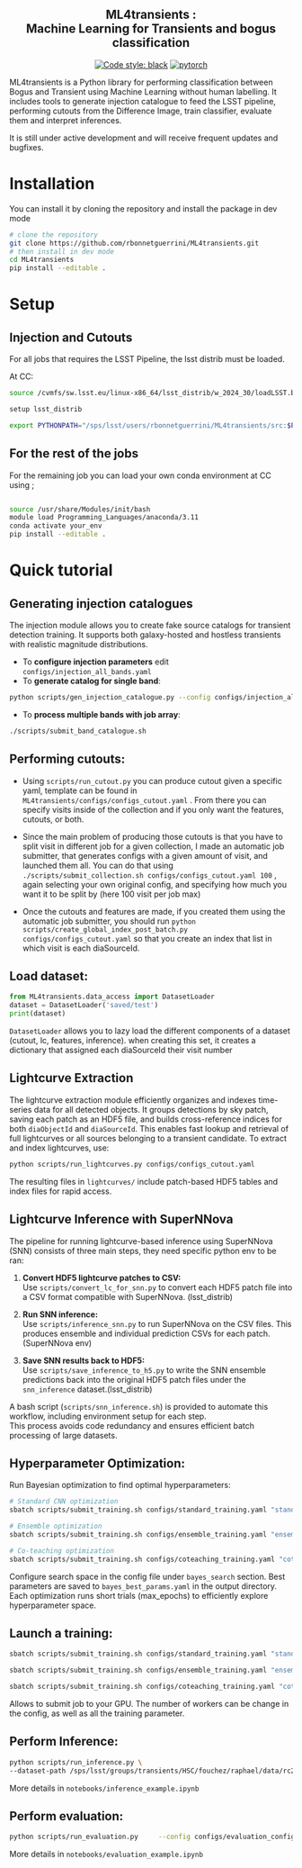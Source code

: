 <h2 align="center"><b>ML4transients</b> : <br>Machine Learning for Transients and bogus classification</h2>

<p align="center">
<a href="https://github.com/psf/black"><img alt="Code style: black" src="https://img.shields.io/badge/code%20style-black-000000.svg"></a>
<a href="https://pytorch.org"><img alt="pytorch" src="https://img.shields.io/badge/PyTorch-2.0-DC583A.svg?style=flat&logo=pytorch"></a>
</p>

ML4transients is a Python library for performing classification between Bogus and Transient using Machine Learning without human labelling.
It includes tools to generate injection catalogue to feed the LSST pipeline, performing cutouts from the Difference Image, train classifier, evaluate them and interpret inferences. 

It is still under active development and will receive frequent updates and bugfixes.


# Installation

You can install it by cloning the repository and install the package in dev mode

```sh
# clone the repository
git clone https://github.com/rbonnetguerrini/ML4transients.git
# then install in dev mode
cd ML4transients
pip install --editable .
```


# Setup

## Injection and Cutouts


For all jobs that requires the LSST Pipeline, the lsst distrib must be loaded. 

At CC: 
```sh
source /cvmfs/sw.lsst.eu/linux-x86_64/lsst_distrib/w_2024_30/loadLSST.bash

setup lsst_distrib

export PYTHONPATH="/sps/lsst/users/rbonnetguerrini/ML4transients/src:$PYTHONPATH"

```


## For the rest of the jobs

For the remaining job you can load your own conda environment at CC using ; 

```sh 

source /usr/share/Modules/init/bash
module load Programming_Languages/anaconda/3.11
conda activate your_env
pip install --editable .
```


# Quick tutorial 

## Generating injection catalogues
The injection module allows you to create fake source catalogs for transient detection training. It supports both galaxy-hosted and hostless transients with realistic magnitude distributions.

- To **configure injection parameters** edit `configs/injection_all_bands.yaml` 
- To **generate catalog for single band**: 
```sh
python scripts/gen_injection_catalogue.py --config configs/injection_all_bands.yaml --band r
```
- To **process multiple bands with job array**:
```sh
./scripts/submit_band_catalogue.sh
```


## Performing cutouts:

- Using `scripts/run_cutout.py` you can produce cutout given a specific yaml, template can be found in `ML4transients/configs/configs_cutout.yaml` . From there you can specify visits inside of the collection and if you only want the features, cutouts, or both.

- Since the main problem of producing those cutouts is that you have to split visit in different job for a given collection,  I made an automatic job submitter, that generates configs with a given amount of visit, and launched them all. You can do that using `./scripts/submit_collection.sh configs/configs_cutout.yaml 100` , again selecting your own original config, and specifying how much you want it to be split by (here 100 visit per job max)

- Once the cutouts and features are made, if you created them using the automatic job submitter, you should run `python scripts/create_global_index_post_batch.py configs/configs_cutout.yaml` so that you create an index that list in which visit is each diaSourceId.
## Load dataset:
```py
from ML4transients.data_access import DatasetLoader
dataset = DatasetLoader('saved/test')
print(dataset)
``` 
`DatasetLoader` allows you to lazy load the different components of a dataset (cutout, lc, features, inference).
when creating this set, it creates a dictionary that assigned each diaSourceId their visit number

## Lightcurve Extraction

The lightcurve extraction module efficiently organizes and indexes time-series data for all detected objects. It groups detections by sky patch, saving each patch as an HDF5 file, and builds cross-reference indices for both `diaObjectId` and `diaSourceId`. This enables fast lookup and retrieval of full lightcurves or all sources belonging to a transient candidate. To extract and index lightcurves, use:

```sh
python scripts/run_lightcurves.py configs/configs_cutout.yaml
```

The resulting files in `lightcurves/` include patch-based HDF5 tables and index files for rapid access.


## Lightcurve Inference with SuperNNova

The pipeline for running lightcurve-based inference using SuperNNova (SNN) consists of three main steps, they need specific python env to be ran:

1. **Convert HDF5 lightcurve patches to CSV:**  
   Use `scripts/convert_lc_for_snn.py` to convert each HDF5 patch file into a CSV format compatible with SuperNNova. (lsst_distrib)

2. **Run SNN inference:**  
   Use `scripts/inference_snn.py` to run SuperNNova on the CSV files. This produces ensemble and individual prediction CSVs for each patch.(SuperNNova env)

3. **Save SNN results back to HDF5:**  
   Use `scripts/save_inference_to_h5.py` to write the SNN ensemble predictions back into the original HDF5 patch files under the `snn_inference` dataset.(lsst_distrib)

A bash script (`scripts/snn_inference.sh`) is provided to automate this workflow, including environment setup for each step.  
This process avoids code redundancy and ensures efficient batch processing of large datasets. 



## Hyperparameter Optimization:

Run Bayesian optimization to find optimal hyperparameters:

```sh
# Standard CNN optimization
sbatch scripts/submit_training.sh configs/standard_training.yaml "standard_bayes_opt" "--hpo"

# Ensemble optimization  
sbatch scripts/submit_training.sh configs/ensemble_training.yaml "ensemble_bayes_opt" "--hpo"

# Co-teaching optimization
sbatch scripts/submit_training.sh configs/coteaching_training.yaml "coteaching_bayes_opt" "--hpo"
```

Configure search space in the config file under `bayes_search` section. Best parameters are saved to `bayes_best_params.yaml` in the output directory. Each optimization runs short trials (max_epochs) to efficiently explore hyperparameter space.

## Launch a training:
```sh
sbatch scripts/submit_training.sh configs/standard_training.yaml "standard_training"

sbatch scripts/submit_training.sh configs/ensemble_training.yaml "ensemble_training"

sbatch scripts/submit_training.sh configs/coteaching_training.yaml "coteaching_training"
```
Allows to submit job to your GPU. The number of workers can be change in the config, as well as all the training parameter. 

## Perform Inference: 

```sh
python scripts/run_inference.py \
--dataset-path /sps/lsst/groups/transients/HSC/fouchez/raphael/data/rc2_norm       --weights-path /sps/lsst/groups/transients/HSC/fouchez/raphael/training/ensemble_optimized

```
More details in `notebooks/inference_example.ipynb`

## Perform evaluation: 

```sh
python scripts/run_evaluation.py     --config configs/evaluation_config.yaml     --data-path /sps/lsst/groups/transients/HSC/fouchez/raphael/data/rc2_norm     --weights-path /sps/lsst/groups/transients/HSC/fouchez/raphael/training/ensemble_optimized     --output-dir saved/test_eval/ensemble_umap_uncertainty     --interpretability     --optimize-umap   --run-inference
```

More details in `notebooks/evaluation_example.ipynb`

